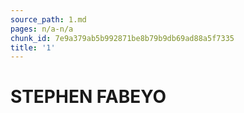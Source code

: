 ```yaml
---
source_path: 1.md
pages: n/a-n/a
chunk_id: 7e9a379ab5b992871be8b79b9db69ad88a5f7335
title: '1'
---
```

# STEPHEN FABEYO

